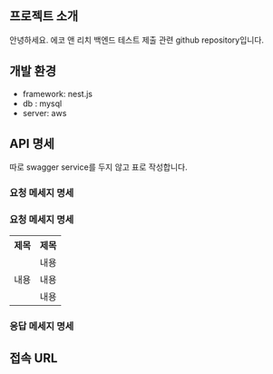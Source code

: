 ## 프로젝트 소개
안녕하세요. 에코 앤 리치 백엔드 테스트 제출 관련 github repository입니다.

## 개발 환경
* framework: nest.js
* db : mysql
* server: aws

## API 명세
따로 swagger service를 두지 않고 표로 작성합니다.
### 요청 메세지 명세


### 요청 메세지 명세
<table>
  <tr>
    <th>제목</th>
    <th>제목</th>
  </tr>
  <tr>
    <td rowspan="3">내용</td>
    <td>내용</td>
  </tr>
  <tr>
    <td>내용</td>
  </tr>
  <tr>
    <td>내용</td>
  </tr>
</table>

### 응답 메세지 명세

## 접속 URL



